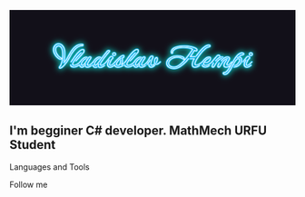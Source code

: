 [![Header](https://github.com/VladislavBukirev/vladislavbukirev/blob/main/assets/image%20(2).png)](https://github.com/VladislavBukirev)

## I'm begginer C# developer. MathMech URFU Student

Languages and Tools

Follow me